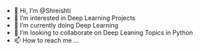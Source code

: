 - 👋 Hi, I’m @Shreishti
- 👀 I’m interested in Deep Learning Projects
- 🌱 I’m currently doing Deep Learning
- 💞️ I’m looking to collaborate on Deep Leaning Topics in Python
- 📫 How to reach me ...

<!---
Shreishti/Shreishti is a ✨ special ✨ repository because its `README.md` (this file) appears on your GitHub profile.
You can click the Preview link to take a look at your changes.
--->
